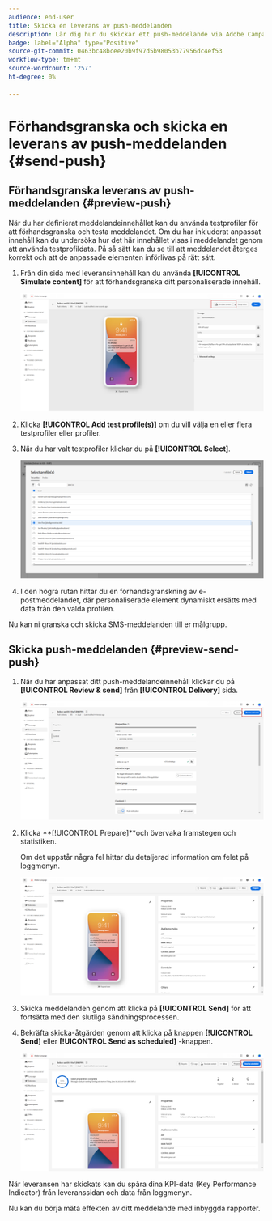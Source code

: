 ```yaml
---
audience: end-user
title: Skicka en leverans av push-meddelanden
description: Lär dig hur du skickar ett push-meddelande via Adobe Campaign Web
badge: label="Alpha" type="Positive"
source-git-commit: 0463bc48bcee20b9f97d5b98053b77956dc4ef53
workflow-type: tm+mt
source-wordcount: '257'
ht-degree: 0%

---
```


# Förhandsgranska och skicka en leverans av push-meddelanden {#send-push}

## Förhandsgranska leverans av push-meddelanden {#preview-push}

När du har definierat meddelandeinnehållet kan du använda testprofiler för att förhandsgranska och testa meddelandet. Om du har inkluderat anpassat innehåll kan du undersöka hur det här innehållet visas i meddelandet genom att använda testprofildata. På så sätt kan du se till att meddelandet återges korrekt och att de anpassade elementen införlivas på rätt sätt.

1. Från din sida med leveransinnehåll kan du använda **[!UICONTROL Simulate content]** för att förhandsgranska ditt personaliserade innehåll.

   ![](assets/push_send_1.png)

1. Klicka **[!UICONTROL Add test profile(s)]** om du vill välja en eller flera testprofiler eller profiler.

1. När du har valt testprofiler klickar du på **[!UICONTROL Select]**.

   ![](assets/push_send_5.png)

1. I den högra rutan hittar du en förhandsgranskning av e-postmeddelandet, där personaliserade element dynamiskt ersätts med data från den valda profilen.

Nu kan ni granska och skicka SMS-meddelanden till er målgrupp.

## Skicka push-meddelanden {#preview-send-push}

1. När du har anpassat ditt push-meddelandeinnehåll klickar du på **[!UICONTROL Review & send]** från **[!UICONTROL Delivery]** sida.

   ![](assets/push_send_2.png)

1. Klicka **[!UICONTROL Prepare]**och övervaka framstegen och statistiken.

   Om det uppstår några fel hittar du detaljerad information om felet på loggmenyn.

   ![](assets/push_send_3.png)

1. Skicka meddelanden genom att klicka på **[!UICONTROL Send]** för att fortsätta med den slutliga sändningsprocessen.

1. Bekräfta skicka-åtgärden genom att klicka på knappen **[!UICONTROL Send]** eller **[!UICONTROL Send as scheduled]** -knappen.

   ![](assets/push_send_4.png)

När leveransen har skickats kan du spåra dina KPI-data (Key Performance Indicator) från leveranssidan och data från loggmenyn.

Nu kan du börja mäta effekten av ditt meddelande med inbyggda rapporter.
